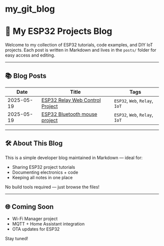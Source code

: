 # my_git_blog

# 🧠 My ESP32 Projects Blog

Welcome to my collection of ESP32 tutorials, code examples, and DIY IoT projects. Each post is written in Markdown and lives in the `posts/` folder for easy access and editing.

---

## 📚 Blog Posts

| Date       | Title                                     | Tags                  |
|------------|-------------------------------------------|-----------------------|
| 2025-05-19 | [ESP32 Relay Web Control Project](posts/2025-05-19-esp32-relay-web-control.md) | `ESP32`, `Web`, `Relay`, `IoT` |
| 2025-05-19 | [ESP32 Bluetooth mouse project ](posts/2025-05-19-esp32-bluetooth_mouse.md)   | `ESP32`, `Web`, `Relay`, `IoT` |

---

## 🛠️ About This Blog

This is a simple developer blog maintained in Markdown — ideal for:
- Sharing ESP32 project tutorials
- Documenting electronics + code
- Keeping all notes in one place

No build tools required — just browse the files!

---

## 🌐 Coming Soon

- Wi-Fi Manager project
- MQTT + Home Assistant integration
- OTA updates for ESP32

Stay tuned!
